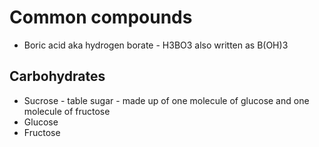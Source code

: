 # Common compounds

- Boric acid aka hydrogen borate - H3BO3 also written as B(OH)3

## Carbohydrates

- Sucrose - table sugar - made up of one molecule of glucose and one molecule of fructose
- Glucose
- Fructose
